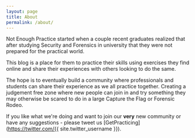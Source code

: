 ```yaml
---
layout: page
title: About
permalink: /about/
---
```


Not Enough Practice started when a couple recent graduates realized that after studying Security and Forensics in university that they were not prepared for the practical world. 

This blog is a place for them to practice their skills using exercises they find online and share their experiences with others looking to do the same. 

The hope is to eventually build a community where professionals and students can share their experience as we all practice together. Creating a judgement free zone where new people can join in and try something they may otherwise be scared to do in a large Capture the Flag or Forensic Rodeo.

If you like what we're doing and want to join our **very** new community or have any suggestions - please tweet us [GetPracticing](https://twitter.com/{{ site.twitter_username }}). 